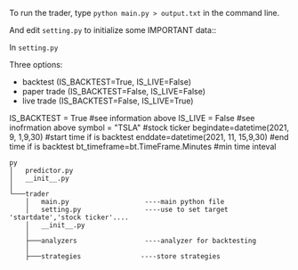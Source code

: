 To run the trader, type `python main.py > output.txt` in the command line.

And edit  `setting.py` to initialize some IMPORTANT data::

In `setting.py`

Three options:
 - backtest (IS_BACKTEST=True, IS_LIVE=False)
 - paper trade (IS_BACKTEST=False, IS_LIVE=False)
 - live trade (IS_BACKTEST=False, IS_LIVE=True)


IS_BACKTEST = True            #see information above
IS_LIVE = False               #see inofrmation above
symbol = "TSLA"               #stock ticker
begindate=datetime(2021, 9, 1,9,30)      #start time if is backtest
enddate=datetime(2021, 11, 15,9,30)      #end time if is backtest
bt_timeframe=bt.TimeFrame.Minutes       #min time inteval

```
py
│   predictor.py
│   __init__.py
│   
└───trader
    │   main.py	                  ----main python file
    │   setting.py                ----use to set target 'startdate','stock ticker'....
    │   __init__.py
    │   
    ├───analyzers                 ----analyzer for backtesting
    │           
    ├───strategies               ----store strategies
```

